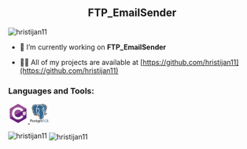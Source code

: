 
<h2 align="center">FTP_EmailSender</h2>

<p align="left"> <img src="https://komarev.com/ghpvc/?username=hristijan11&label=Profile%20views&color=0e75b6&style=flat" alt="hristijan11" /> </p>


- 🔭 I’m currently working on **FTP_EmailSender**

- 👨‍💻 All of my projects are available at [https://github.com/hristijan11](https://github.com/hristijan11)


<p align="left">
</p>

<h3 align="left">Languages and Tools:</h3>
<p align="left"> <a href="https://www.w3schools.com/cs/" target="_blank" rel="noreferrer"> <img src="https://raw.githubusercontent.com/devicons/devicon/master/icons/csharp/csharp-original.svg" alt="csharp" width="40" height="40"/> </a> <img src="https://raw.githubusercontent.com/devicons/devicon/master/icons/postgresql/postgresql-original-wordmark.svg" alt="postgresql" width="40" height="40"/> </a> </p>

<p><img align="left" src="https://github-readme-stats.vercel.app/api/top-langs?username=hristijan11&show_icons=true&locale=en&layout=compact" alt="hristijan11" /></p>

<p>&nbsp;<img align="center" src="https://github-readme-stats.vercel.app/api?username=hristijan11&show_icons=true&locale=en" alt="hristijan11" /></p>


